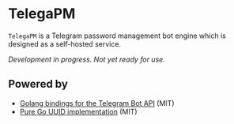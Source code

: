 # TelegaPM

<code>TelegaPM</code> is a Telegram password management bot engine which is designed as a self-hosted service.

_Development in progress. Not yet ready for use._

## Powered by

+ [Golang bindings for the Telegram Bot API](https://github.com/go-telegram-bot-api/telegram-bot-api/) (MIT)
+ [Pure Go UUID implementation](https://github.com/nu7hatch/gouuid) (MIT)
